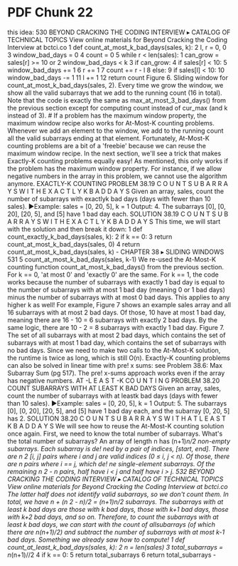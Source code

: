 # PDF Chunk 22

this idea: 530 BEYOND CRACKING THE CODING INTERVIEW ▸ CATALOG OF TECHNICAL TOPICS View online materials for Beyond Cracking the Coding Interview at bctci.co 1 def count_at_most_k_bad_days(sales, k): 2 l, r = 0, 0 3 window_bad_days = 0 4 count = 0 5 while r < len(sales): 1 can_grow = sales[r] >= 10 or 2 window_bad_days < k 3 if can_grow: 4 if sales[r] < 10: 5 window_bad_days += 1 6 r += 1 7 count += r - l 8 else: 9 if sales[l] < 10: 10 window_bad_days -= 1 11 l += 1 12 return count Figure 6. Sliding window for count_at_most_k_bad_days(sales, 2). Every time we grow the window, we show all the valid subarrays that we add to the running count (16 in total). Note that the code is exactly the same as max_at_most_3_bad_days() from the previous section except for computing count instead of cur_max (and k instead of 3). # If a problem has the maximum window property, the maximum window recipe also works for At-Most-K counting problems. Whenever we add an element to the window, we add to the running count all the valid subarrays ending at that element. Fortunately, At-Most-K counting problems are a bit of a 'freebie' because we can reuse the maximum window recipe. In the next section, we'll see a trick that makes Exactly-K counting problems equally easy! As mentioned, this only works if the problem has the maximum window property. For instance, if we allow negative numbers in the array in this problem, we cannot use the algorithm anymore. EXACTLY-K COUNTING PROBLEM 38.19 C O U N T S U B A R R A Y S W I T H E X A C T L Y K B A D D A Y S Given an array, sales, count the number of subarrays with exactlyk bad days (days with fewer than 10 sales). ▶Example: sales = [0, 20, 5], k = 1 Output: 4. The subarrays [0], [0, 20], [20, 5], and [5] have 1 bad day each. SOLUTION 38.19 C O U N T S U B A R R A Y S W I T H E X A C T L Y K B A D D A Y S This time, we will start with the solution and then break it down: 1 def count_exactly_k_bad_days(sales, k): 2 if k == 0: 3 return count_at_most_k_bad_days(sales, 0) 4 return count_at_most_k_bad_days(sales, k) - CHAPTER 38 ▸ SLIDING WINDOWS 531 5 count_at_most_k_bad_days(sales, k-1) We re-used the At-Most-K counting function count_at_most_k_bad_days() from the previous section. For k == 0, 'at most 0' and 'exactly 0' are the same. For k == 1, the code works because the number of subarrays with exactly 1 bad day is equal to the number of subarrays with at most 1 bad day (meaning 0 or 1 bad days) minus the number of subarrays with at most 0 bad days. This applies to any higher k as well! For example, Figure 7 shows an example sales array and all 16 subarrays with at most 2 bad days. Of those, 10 have at most 1 bad day, meaning there are 16 - 10 = 6 subarrays with exactly 2 bad days. By the same logic, there are 10 - 2 = 8 subarrays with exactly 1 bad day. Figure 7. The set of all subarrays with at most 2 bad days, which contains the set of subarrays with at most 1 bad day, which contains the set of subarrays with no bad days. Since we need to make two calls to the At-Most-K solution, the runtime is twice as long, which is still O(n). Exactly-K counting problems can also be solved in linear time with pre! x sums: see Problem 38.6: Max Subarray Sum (pg 517). The pre! x-sums approach works even if the array has negative numbers. AT -L E A S T -K CO U N T I N G PROBLEM 38.20 COUNT SUBARRAYS WITH AT LEAST K BAD DAYS Given an array, sales, count the number of subarrays with at leastk bad days (days with fewer than 10 sales). ▶Example: sales = [0, 20, 5], k = 1 Output: 5. The subarrays [0], [0, 20], [20, 5], and [5] have 1 bad day each, and the subarray [0, 20, 5] has 2. SOLUTION 38.20 C O U N T S U B A R R A Y S W I T H A T L E A S T K B A D D A Y S We will see how to reuse the At-Most-K counting solution once again. First, we need to know the total number of subarrays. What's the total number of subarrays? An array of length n has (n+1)*n/2 non-empty subarrays. Each subarray is de! ned by a pair of indices, [start, end]. There are n 2 [i, j] pairs where i and j are valid indices (0 ≤ i, j < n). Of those, there are n pairs where i == j, which de! ne single-element subarrays. Of the remaining n 2 - n pairs, half have i < j and half have i > j. 532 BEYOND CRACKING THE CODING INTERVIEW ▸ CATALOG OF TECHNICAL TOPICS View online materials for Beyond Cracking the Coding Interview at bctci.co The latter half does not identify valid subarrays, so we don't count them. In total, we have n + (n 2 - n)/2 = (n+1)*n/2 subarrays. The subarrays with at least k bad days are those with k bad days, those with k+1 bad days, those with k+2 bad days, and so on. Therefore, to count the subarrays with at least k bad days, we can start with the count of allsubarrays (of which there are n*(n+1)/2) and subtract the number of subarrays with at most k-1 bad days. Something we already saw how to compute! 1 def count_at_least_k_bad_days(sales, k): 2 n = len(sales) 3 total_subarrays = n*(n+1)//2 4 if k == 0: 5 return total_subarrays 6 return total_subarrays -